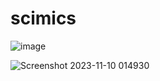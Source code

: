 ﻿# scimics
 
![image](https://github.com/Vamsi1900111/scimics/assets/90668783/d65142ef-d863-444f-9bac-62a2f2b32616)

![Screenshot 2023-11-10 014930](https://github.com/Vamsi1900111/scimics/assets/90668783/06850570-7257-45c6-9f62-94f75388ddb0)


